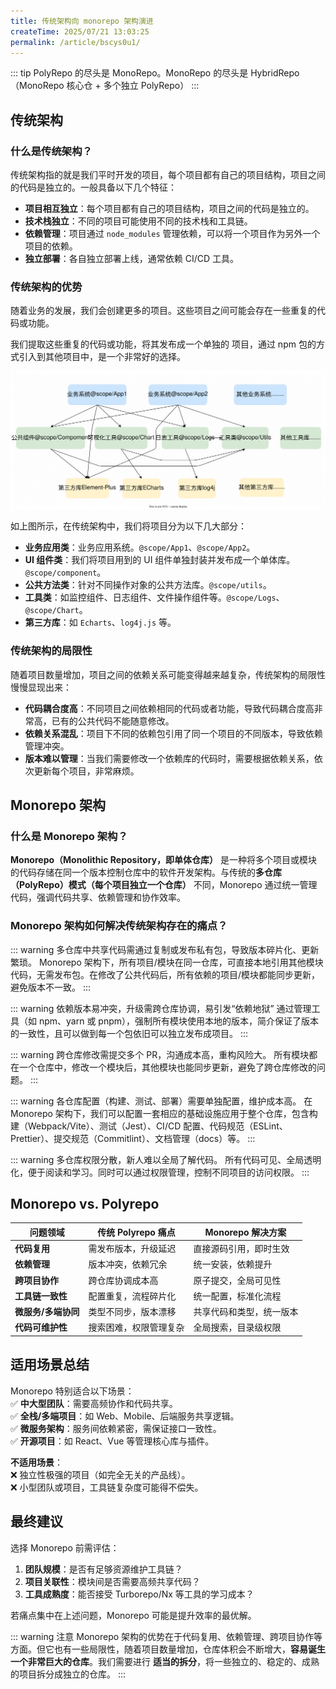 ```yaml
---
title: 传统架构向 monorepo 架构演进
createTime: 2025/07/21 13:03:25
permalink: /article/bscys0u1/
---
```


::: tip
PolyRepo 的尽头是 MonoRepo。MonoRepo 的尽头是 HybridRepo（MonoRepo 核心仓 + 多个独立 PolyRepo）
:::

## 传统架构

### 什么是传统架构？

传统架构指的就是我们平时开发的项目，每个项目都有自己的项目结构，项目之间的代码是独立的。一般具备以下几个特征：

- **项目相互独立**：每个项目都有自己的项目结构，项目之间的代码是独立的。
- **技术栈独立**：不同的项目可能使用不同的技术栈和工具链。
- **依赖管理**：项目通过 `node_modules` 管理依赖，可以将一个项目作为另外一个项目的依赖。
- **独立部署**：各自独立部署上线，通常依赖 CI/CD 工具。

### 传统架构的优势

随着业务的发展，我们会创建更多的项目。这些项目之间可能会存在一些重复的代码或功能。

我们提取这些重复的代码或功能，将其发布成一个单独的 项目，通过 npm 包的方式引入到其他项目中，是一个非常好的选择。

![1](./assert/2.svg)

如上图所示，在传统架构中，我们将项目分为以下几大部分：

- **业务应用类**：业务应用系统。`@scope/App1`、`@scope/App2`。
- **UI 组件类**：我们将项目用到的 UI 组件单独封装并发布成一个单体库。`@scope/component`。
- **公共方法类**：针对不同操作对象的公共方法库。`@scope/utils`。
- **工具类**：如监控组件、日志组件、文件操作组件等。`@scope/Logs`、`@scope/Chart`。
- **第三方库**：如 `Echarts`、`log4j.js` 等。

### 传统架构的局限性

随着项目数量增加，项目之间的依赖关系可能变得越来越复杂，传统架构的局限性慢慢显现出来：

- **代码耦合度高**：不同项目之间依赖相同的代码或者功能，导致代码耦合度高非常高，已有的公共代码不能随意修改。
- **依赖关系混乱**：项目下不同的依赖包引用了同一个项目的不同版本，导致依赖管理冲突。
- **版本难以管理**：当我们需要修改一个依赖库的代码时，需要根据依赖关系，依次更新每个项目，非常麻烦。

## Monorepo 架构

### 什么是 Monorepo 架构？

**Monorepo（Monolithic Repository，即单体仓库）** 是一种将多个项目或模块的代码存储在同一个版本控制仓库中的软件开发架构。与传统的**多仓库（PolyRepo）模式（每个项目独立一个仓库）** 不同，Monorepo 通过统一管理代码，强调代码共享、依赖管理和协作效率。

### Monorepo 架构如何解决传统架构存在的痛点？

::: warning 多仓库中共享代码需通过复制或发布私有包，导致版本碎片化、更新繁琐。
Monorepo 架构下，所有项目/模块在同一仓库，可直接本地引用其他模块代码，无需发布包。在修改了公共代码后，所有依赖的项目/模块都能同步更新，避免版本不一致。
:::

::: warning 依赖版本易冲突，升级需跨仓库协调，易引发“依赖地狱”
通过管理工具（如 npm、yarn 或 pnpm），强制所有模块使用本地的版本，简介保证了版本的一致性，且可以做到每一个包依旧可以独立发布成项目。
:::

::: warning 跨仓库修改需提交多个 PR，沟通成本高，重构风险大。
所有模块都在一个仓库中，修改一个模块后，其他模块也能同步更新，避免了跨仓库修改的问题。
:::

::: warning 各仓库配置（构建、测试、部署）需要单独配置，维护成本高。
在 Monorepo 架构下，我们可以配置一套相应的基础设施应用于整个仓库，包含构建（Webpack/Vite）、测试（Jest）、CI/CD 配置、代码规范（ESLint、Prettier）、提交规范（Commitlint）、文档管理（docs）等。
:::

::: warning 多仓库权限分散，新人难以全局了解代码。
所有代码可见、全局透明化，便于阅读和学习。同时可以通过权限管理，控制不同项目的访问权限。
:::

## Monorepo vs. Polyrepo

| **问题领域**        | **传统 Polyrepo 痛点** | **Monorepo 解决方案**    |
| ------------------- | ---------------------- | ------------------------ |
| **代码复用**        | 需发布版本，升级延迟   | 直接源码引用，即时生效   |
| **依赖管理**        | 版本冲突，依赖冗余     | 统一安装，依赖提升       |
| **跨项目协作**      | 跨仓库协调成本高       | 原子提交，全局可见性     |
| **工具链一致性**    | 配置重复，流程碎片化   | 统一配置，标准化流程     |
| **微服务/多端协同** | 类型不同步，版本漂移   | 共享代码和类型，统一版本 |
| **代码可维护性**    | 搜索困难，权限管理复杂 | 全局搜索，目录级权限     |


## 适用场景总结

Monorepo 特别适合以下场景：  
✅ **中大型团队**：需要高频协作和代码共享。  
✅ **全栈/多端项目**：如 Web、Mobile、后端服务共享逻辑。  
✅ **微服务架构**：服务间依赖紧密，需保证接口一致性。  
✅ **开源项目**：如 React、Vue 等管理核心库与插件。

**不适用场景**：  
❌ 独立性极强的项目（如完全无关的产品线）。  
❌ 小型团队或项目，工具链复杂度可能得不偿失。

## 最终建议

选择 Monorepo 前需评估：

1. **团队规模**：是否有足够资源维护工具链？
2. **项目关联性**：模块间是否需要高频共享代码？
3. **工具成熟度**：能否接受 Turborepo/Nx 等工具的学习成本？

若痛点集中在上述问题，Monorepo 可能是提升效率的最优解。

::: warning 注意
Monorepo 架构的优势在于代码复用、依赖管理、跨项目协作等方面。但它也有一些局限性，随着项目数量增加，仓库体积会不断增大，**容易诞生一个非常巨大的仓库**。我们需要进行 **适当的拆分**，将一些独立的、稳定的、成熟的项目拆分成独立的仓库。
:::
